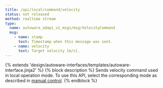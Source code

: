 ```yaml
---
title: /api/local/command/velocity
status: not released
method: realtime stream
type:
  name: autoware_adapi_v1_msgs/msg/VelocityCommand
  msg:
    - name: stamp
      text: Timestamp when this message was sent.
    - name: velocity
      text: Target velocity [m/s].
---
```


{% extends 'design/autoware-interfaces/templates/autoware-interface.jinja2' %}
{% block description %}
Sends velocity command used in local operation mode.
To use this API, select the corresponding mode as described in [manual control](../../../../features/manual-control.md).
{% endblock %}
